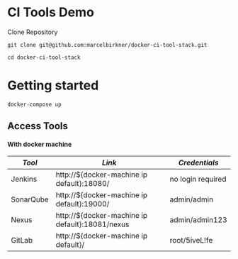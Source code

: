 # CI Tools Demo

Clone Repository

```
git clone git@github.com:marcelbirkner/docker-ci-tool-stack.git

cd docker-ci-tool-stack
```

# Getting started

```
docker-compose up
```

## Access Tools

#### With docker machine

| *Tool* | *Link* | *Credentials* |
| ------------- | ------------- | ------------- |
| Jenkins | http://${docker-machine ip default}:18080/ | no login required |
| SonarQube | http://${docker-machine ip default}:19000/ | admin/admin |
| Nexus | http://${docker-machine ip default}:18081/nexus | admin/admin123 |
| GitLab | http://${docker-machine ip default}/ | root/5iveL!fe |